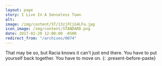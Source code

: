 ```yaml
---
layout: page
story: I Live In A Senseless Town
alt:
image: /img/content/ST/13zjFCjG4LFa.jpg
icon_image: /img/content/STANDARD.png
date: 2017-02-20 12:00:00 -0500
redirect_from: "/archives/0074"
---
```



That may be so, but Racia knows it can't just end there. You have to put yourself back together. You have to move on.
{: .present-before-paste}
